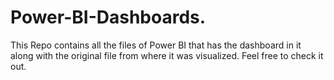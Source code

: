 # Power-BI-Dashboards.
This Repo contains all the files of Power BI that has the dashboard in it along with the original file from where it was visualized. Feel free to check it out.
